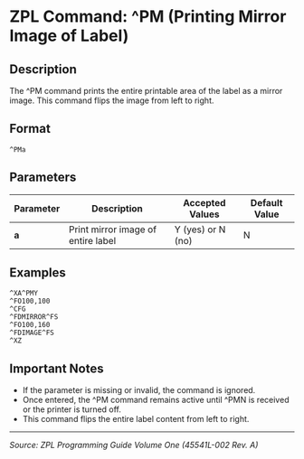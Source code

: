 # ZPL Command: ^PM (Printing Mirror Image of Label)

## Description
The ^PM command prints the entire printable area of the label as a mirror image. This command flips the image from left to right.

## Format
```
^PMa
```

## Parameters
| Parameter | Description | Accepted Values | Default Value |
|-----------|-------------|----------------|---------------|
| **a** | Print mirror image of entire label | Y (yes) or N (no) | N |

## Examples
```
^XA^PMY
^FO100,100
^CFG
^FDMIRROR^FS
^FO100,160
^FDIMAGE^FS
^XZ
```

## Important Notes
- If the parameter is missing or invalid, the command is ignored.
- Once entered, the ^PM command remains active until ^PMN is received or the printer is turned off.
- This command flips the entire label content from left to right.

---
*Source: ZPL Programming Guide Volume One (45541L-002 Rev. A)*